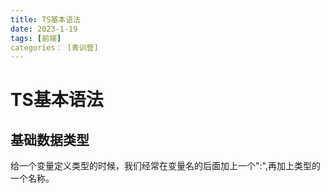 ```yaml
---
title: TS基本语法
date: 2023-1-19
tags: [前端]
categories： [青训营]
---
```

# TS基本语法

## 基础数据类型

给一个变量定义类型的时候，我们经常在变量名的后面加上一个":",再加上类型的一个名称。